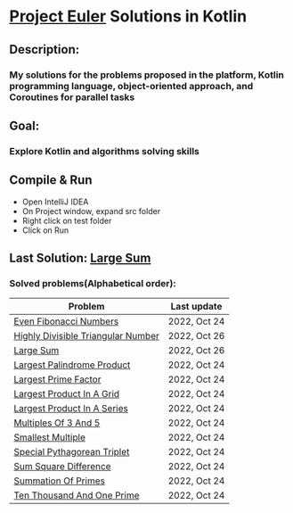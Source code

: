 # [Project Euler](https://projecteuler.net) Solutions in Kotlin

## Description:
### My solutions for the problems proposed in the platform, Kotlin programming language, object-oriented approach, and Coroutines for parallel tasks

## Goal:
### Explore Kotlin and algorithms solving skills

## Compile & Run
- Open IntelliJ IDEA
- On Project window, expand src folder
- Right click on test folder
- Click on Run

## Last Solution: [Large Sum](src/main/kotlin/LargeSum.kt)

### Solved problems(Alphabetical order):

Problem | Last update
--- | ---
[Even Fibonacci Numbers](src/main/kotlin/EvenFibonacciNumbers.kt) | 2022, Oct 24
[Highly Divisible Triangular Number](src/main/kotlin/HighlyDivisibleTriangularNumber.kt) | 2022, Oct 26
[Large Sum](src/main/kotlin/LargeSum.kt) | 2022, Oct 26
[Largest Palindrome Product](src/main/kotlin/LargestPalindromeProduct.kt) | 2022, Oct 24
[Largest Prime Factor](src/main/kotlin/LargestPrimeFactor.kt) | 2022, Oct 24
[Largest Product In A Grid](src/main/kotlin/LargestProductInAGrid.kt) | 2022, Oct 24
[Largest Product In A Series](src/main/kotlin/LargestProductInASeries.kt) | 2022, Oct 24
[Multiples Of 3 And 5](src/main/kotlin/MultiplesOf3And5.kt) | 2022, Oct 24
[Smallest Multiple](src/main/kotlin/SmallestMultiple.kt) | 2022, Oct 24
[Special Pythagorean Triplet](src/main/kotlin/SpecialPythagoreanTriplet.kt) | 2022, Oct 24
[Sum Square Difference](src/main/kotlin/SumSquareDifference.kt) | 2022, Oct 24
[Summation Of Primes](src/main/kotlin/SummationOfPrimes.kt) | 2022, Oct 24
[Ten Thousand And One Prime](src/main/kotlin/TenThousandAndOnePrime.kt) | 2022, Oct 24
